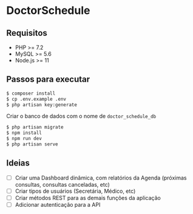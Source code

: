 # DoctorSchedule

## Requisitos

- PHP >= 7.2
- MySQL >= 5.6
- Node.js >= 11

## Passos para executar

```sh
$ composer install
$ cp .env.example .env
$ php artisan key:generate
```

Criar o banco de dados com o nome de `doctor_schedule_db`

```sh
$ php artisan migrate
$ npm install
$ npm run dev
$ php artisan serve
```

## Ideias

 - [ ] Criar uma Dashboard dinâmica, com relatórios da Agenda (próximas consultas, consultas canceladas, etc)
 - [ ] Criar tipos de usuários (Secretária, Médico, etc)
 - [ ] Criar métodos REST para as demais funções da aplicação
 - [ ] Adicionar autenticação para a API
